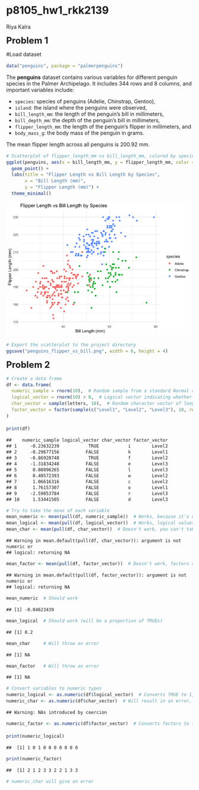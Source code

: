 p8105_hw1_rkk2139
================
Riya Kalra

<font size="5"><b>Problem 1</b></font>

\#Load dataset

``` r
data("penguins", package = "palmerpenguins")
```

The **penguins** dataset contains various variables for different
penguin species in the Palmer Archipelago. It includes 344 rows and 8
columns, and important variables include:

- `species`: species of penguins (Adelie, Chinstrap, Gentoo),
- `island`: the island where the penguins were observed,
- `bill_length_mm`: the length of the penguin’s bill in millimeters,
- `bill_depth_mm`: the depth of the penguin’s bill in millimeters,
- `flipper_length_mm`: the length of the penguin’s flipper in
  millimeters, and
- `body_mass_g`: the body mass of the penguin in grams.

The mean flipper length across all penguins is 200.92 mm.

``` r
# Scatterplot of flipper_length_mm vs bill_length_mm, colored by species
ggplot(penguins, aes(x = bill_length_mm, y = flipper_length_mm, color = species)) +
  geom_point() +
  labs(title = "Flipper Length vs Bill Length by Species",
       x = "Bill Length (mm)",
       y = "Flipper Length (mm)") +
  theme_minimal()
```

![](p8105_hw1_rkk2139_files/figure-gfm/unnamed-chunk-2-1.png)<!-- -->

``` r
# Export the scatterplot to the project directory
ggsave("penguins_flipper_vs_bill.png", width = 6, height = 4)
```

<font size="5"><b>Problem 2</b></font>

``` r
# Create a data frame
df <- data.frame(
  numeric_sample = rnorm(10),  # Random sample from a standard Normal distribution
  logical_vector = rnorm(10) > 0,  # Logical vector indicating whether elements are greater than 0
  char_vector = sample(letters, 10),  # Random character vector of length 10
  factor_vector = factor(sample(c("Level1", "Level2", "Level3"), 10, replace = TRUE))  # Factor vector with 3 levels
)

print(df)
```

    ##    numeric_sample logical_vector char_vector factor_vector
    ## 1     -0.23632239           TRUE           i        Level2
    ## 2     -0.29677156          FALSE           k        Level1
    ## 3     -0.86920748           TRUE           f        Level2
    ## 4     -1.31834248          FALSE           e        Level3
    ## 5      0.08096265          FALSE           l        Level3
    ## 6      0.40572393          FALSE           w        Level2
    ## 7      1.06616316          FALSE           c        Level2
    ## 8      1.76157307          FALSE           o        Level1
    ## 9     -2.59053784          FALSE           r        Level3
    ## 10     1.53441505          FALSE           d        Level3

``` r
# Try to take the mean of each variable
mean_numeric <- mean(pull(df, numeric_sample))  # Works, because it's numeric
mean_logical <- mean(pull(df, logical_vector))  # Works, logical values are treated as 0 (FALSE) or 1 (TRUE)
mean_char <- mean(pull(df, char_vector))  # Doesn't work, you can't take the mean of characters
```

    ## Warning in mean.default(pull(df, char_vector)): argument is not numeric or
    ## logical: returning NA

``` r
mean_factor <- mean(pull(df, factor_vector))  # Doesn't work, factors are not numeric
```

    ## Warning in mean.default(pull(df, factor_vector)): argument is not numeric or
    ## logical: returning NA

``` r
mean_numeric  # Should work
```

    ## [1] -0.04623439

``` r
mean_logical  # Should work (will be a proportion of TRUEs)
```

    ## [1] 0.2

``` r
mean_char     # Will throw an error
```

    ## [1] NA

``` r
mean_factor   # Will throw an error
```

    ## [1] NA

``` r
# Convert variables to numeric types
numeric_logical <- as.numeric(df$logical_vector)  # Converts TRUE to 1, FALSE to 0
numeric_char <- as.numeric(df$char_vector)  # Will result in an error, cannot convert characters to numeric
```

    ## Warning: NAs introduced by coercion

``` r
numeric_factor <- as.numeric(df$factor_vector)  # Converts factors to their underlying integer codes

print(numeric_logical)
```

    ##  [1] 1 0 1 0 0 0 0 0 0 0

``` r
print(numeric_factor)
```

    ##  [1] 2 1 2 3 3 2 2 1 3 3

``` r
# numeric_char will give an error
```
